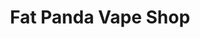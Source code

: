 ---
title: "Fat Panda Vape Shop"
url: /portage-la-prairie/fat-panda-vape-shop/
shop: e-cigarette
---